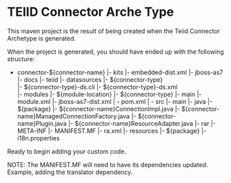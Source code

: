 TEIID Connector Arche Type
================

This maven project is the result of being created when the Teiid Connector Archetype is generated.  

When the project is generated, you should have ended up with the following structure:

-  connector-${connector-name}
	|-	kits
		|-	embedded-dist.xml
		|-	jboss-as7
			|-	docs
				|-	teiid
					|-	datasources
						|-	${connector-type}	
							|-	${connector-type}-ds.cli
							|-  ${connector-type}-ds.xml		
			|-	modules
				|-	${module-location}
					|-	${connector-type}
						|-	main
							|-	module.xml
		|-	jboss-as7-dist.xml 
	| -	pom.xml
	| -	src
		|-	main
			|-	java
				|-	${package}
					|-	${connector-name}ConnectionImpl.java
					|-	${connector-name}ManagedConnectionFactory.java
					|-	${connector-name}Plugin.java
					|-	${connector-name}ResourceAdapter.java
			|-	rar
				|-	META-INF
					|-	MANIFEST.MF
					|-	ra.xml
			|-	resources
				|-	${package}
						|-	i18n.properties


Ready to begin adding your custom code.

NOTE:  The MANIFEST.MF will need to have its dependencies updated.  Example, adding
the translator dependency. 

